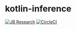# kotlin-inference
[![JB Research](https://jb.gg/badges/research-flat-square.svg)](https://research.jetbrains.org/)
[![CircleCI](https://img.shields.io/circleci/build/github/JetBrains-Research/kotlin-inference.svg?style=flat-square)](https://circleci.com/gh/JetBrains-Research/kotlin-inference)

